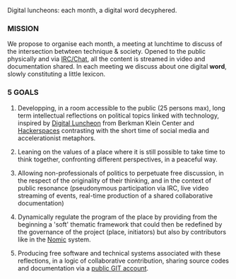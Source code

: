 Digital luncheons: each month, a digital word decyphered.

### MISSION

We propose to organise each month, a meeting at lunchtime to discuss of the intersection betwteen technique & society. Opened to the public physically and via [IRC/Chat](https://chat.en-root.org/), all the content is streamed in video and documentation shared. In each meeting we discuss about one digital **word**, slowly constituting a little lexicon.

### 5 GOALS

1. Developping, in a room accessible to the public (25 persons max), long term intellectual reflections on political topics linked with technology, inspired by [Digital Luncheon](https://cyber.harvard.edu/events/luncheon) from Berkman Klein Center and [Hackerspaces](https://wiki.hackerspaces.org/Hackerspaces) contrasting with the short time of social media and accelerationist metaphors.

2. Leaning on the values of a place where it is still possible to take time to think together, confronting different perspectives, in a peaceful way.

3. Allowing non-professionals of politics to perpetuate free discussion, in the respect of the originality of their thinking, and in the context of public resonance (pseudonymous participation via IRC, live video streaming of events, real-time production of a shared collaborative documentation)

4. Dynamically regulate the program of the place by providing from the beginning a 'soft' thematic framework that could then be redefined by the governance of the project (place, initiators) but also by contributors like in the [Nomic](http://en.wikipedia.org/wiki/Nomic) system.

5. Producing free software and technical systems associated with these reflections, in a logic of collaborative contribution, sharing source codes and documentation via a [public GIT account](https://dejnum.github.io/).
